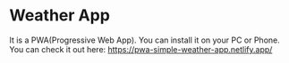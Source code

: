 # Weather App

It is a PWA(Progressive Web App). You can install it on your PC or Phone. You can check it out here:
https://pwa-simple-weather-app.netlify.app/
